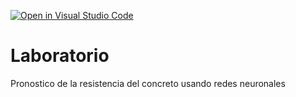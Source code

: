 [![Open in Visual Studio Code](https://classroom.github.com/assets/open-in-vscode-c66648af7eb3fe8bc4f294546bfd86ef473780cde1dea487d3c4ff354943c9ae.svg)](https://classroom.github.com/online_ide?assignment_repo_id=9504087&assignment_repo_type=AssignmentRepo)
# Laboratorio
Pronostico de la resistencia del concreto usando redes neuronales
